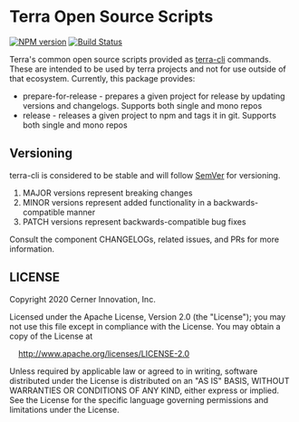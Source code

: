 # Terra Open Source Scripts

[![NPM version](https://badgen.net/npm/v/@cerner/terra-open-source-scripts)](https://www.npmjs.org/package/@cerner/terra-open-source-scripts)
[![Build Status](https://badgen.net/travis/cerner/terra-toolkit)](https://travis-ci.com/cerner/terra-toolkit)

Terra's common open source scripts provided as [terra-cli](https://www.npmjs.org/package/@cerner/terra-cli) commands. These are intended to be used by terra projects and not for use outside of that ecosystem. Currently, this package provides:

* prepare-for-release - prepares a given project for release by updating versions and changelogs. Supports both single and mono repos
* release - releases a given project to npm and tags it in git. Supports both single and mono repos

## Versioning

terra-cli is considered to be stable and will follow [SemVer](http://semver.org/) for versioning.

1. MAJOR versions represent breaking changes
2. MINOR versions represent added functionality in a backwards-compatible manner
3. PATCH versions represent backwards-compatible bug fixes

Consult the component CHANGELOGs, related issues, and PRs for more information.

## LICENSE

Copyright 2020 Cerner Innovation, Inc.

Licensed under the Apache License, Version 2.0 (the "License"); you may not use this file except in compliance with the License. You may obtain a copy of the License at

&nbsp;&nbsp;&nbsp;&nbsp;<http://www.apache.org/licenses/LICENSE-2.0>

Unless required by applicable law or agreed to in writing, software distributed under the License is distributed on an "AS IS" BASIS, WITHOUT WARRANTIES OR CONDITIONS OF ANY KIND, either express or implied. See the License for the specific language governing permissions and limitations under the License.
